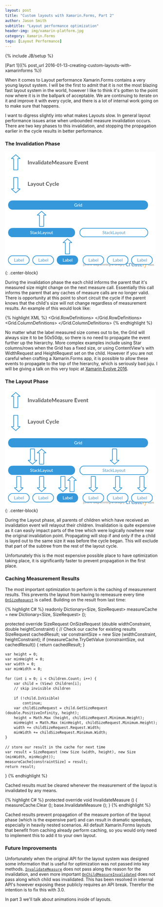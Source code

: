 ```yaml
---
layout: post
title: "Custom layouts with Xamarin.Forms, Part 2"
author: Jason Smith
subtitle: "Layout performance optimization"
header-img: img/xamarin-platform.jpg
category: Xamarin.Forms
tags: [Layout Performance]
---
```

{% include JB/setup %}

[Part 1]({% post_url 2016-01-13-creating-custom-layouts-with-xamarinforms %})

When it comes to Layout performance Xamarin.Forms contains a very young layout system. I will be the first to admit that it is not the most blazing fast layout system in the world, however I like to think it's gotten to the point now where it is in the ballpark of acceptable. We are continuing to iterate on it and improve it with every cycle, and there is a lot of internal work going on to make sure that happens.

I want to digress slightly into what makes Layouts slow. In general layout performance issues arise when unbounded measure invalidation occurs. There are two key phases to this invalidation, and stopping the propagation earlier in the cycle results in better performance.

### The Invalidation Phase ###

![Invalidation Propagation](/img/invalidationupphase.png){: .center-block}

During the invalidation phase the each child informs the parent that it's measured size might change on the next measure call. Essentially this call informs the parent that any caches of measure calls are no longer valid. There is opportunity at this point to short circuit the cycle if the parent knows that the child's size will not change regardless of measurement results. An example of this would look like:

{% highlight XML %}
<Grid x:Name="parent">
	<Grid.RowDefinitions>
		<RowDefintion Height="50" />
	</Grid.RowDefinitions>
	<Grid.ColumnDefinitions>
		<ColumnDefintion Width="50" />
	</Grid.ColumnDefinitions>
	<Label Text="I am now a fixed size" />
</Grid>
{% endhighlight %}

No matter what the label measured size comes out to be, the Grid will always size it to be 50x50dp, so there is no need to propagate the event further up the hierarchy. More complex examples include using Star columns/rows when the Grid has a fixed size, or using ContentView's with WidthRequest and HeightRequest set on the child. However if you are not careful when crafting a Xamarin.Forms app, it is possible to allow these events to propagate to the top of the hierarchy, which is seriously bad juju. I will be giving a talk on this very topic at [Xamarin Evolve 2016](https://evolve.xamarin.com/).

### The Layout Phase ###

![Layout Propagation](/img/invalidationdownphase.png){: .center-block}

During the Layout phase, all parents of children which have received an invalidation event will relayout their children. Invalidation is quite expensive as it can easily impact parts of the tree which were logically nowhere near the original invalidation point. Propagating will stop if and only if the a child is layed out to the same size it was before the cycle began. This will exclude that part of the subtree from the rest of the layout cycle.

Unfortunately this is the most expensive possible place to have optimization taking place, it is significantly faster to prevent propagation in the first place.

### Caching Measurement Results ###

The most important optimization to perform is the caching of measurement results. This prevents the layout from having to remeasure every time [`OnSizeRequest`](https://developer.xamarin.com/api/member/Xamarin.Forms.VisualElement.OnSizeRequest/p/System.Double/System.Double/) is called. Building on the result from last time:

{% highlight C# %}
readonly Dictionary<Size, SizeRequest> measureCache = new Dictionary<Size, SizeRequest> ();

protected override SizeRequest OnSizeRequest (double widthConstraint, double heightConstraint)
{
	// Check our cache for existing results
	SizeRequest cachedResult;
	var constraintSize = new Size (widthConstraint, heightConstraint);
	if (measureCache.TryGetValue (constraintSize, out cachedResult)) {
		return cachedResult;
	}

	var height = 0;
	var minHeight = 0;
	var width = 0;
	var minWidth = 0;

	for (int i = 0; i < Children.Count; i++) {
		var child = (View) Children[i];
		// skip invisible children

		if (!child.IsVisible) 
			continue;
		var childSizeRequest = child.GetSizeRequest (double.PositiveInfinity, height);
		height = Math.Max (height, childSizeRequest.Minimum.Height);
		minHeight = Math.Max (minHeight, childSizeRequest.Minimum.Height);
		width += childSizeRequest.Request.Width;
		minWidth += childSizeRequest.Minimum.Width;
	}

	// store our result in the cache for next time
	var result = SizeRequest (new Size (width, height), new Size (minWidth, minHeight));
	measureCache[constraintSize] = result;
	return result;
}
{% endhighlight %}

Cached results must be cleared whenever the measurement of the layout is invalidated by any means.

{% highlight C# %}
protected override void InvalidateMeasure ()
{
	measureCache.Clear ();
	base.InvalidateMeasure ();
}
{% endhighlight %}

Cached results prevent propagation of the measure portion of the layout phase (which is the expensive part) and can result in dramatic speedups, especially in heavily nested scenarios. All default Xamarin.Forms layouts that benefit from caching already perform caching, so you would only need to implement this to add it to your own layout.

### Future Improvements ###

Unfortunately when the original API for the layout system was designed some information that is useful for optimization was not passed into key methods. [`InvalidateMeasure`](https://developer.xamarin.com/api/member/Xamarin.Forms.VisualElement.InvalidateMeasure/) does not pass along the reason for the invalidation, and even more important [`OnChildMeasureInvalidated`](https://developer.xamarin.com/api/member/Xamarin.Forms.Layout.OnChildMeasureInvalidated()/) does not pass along which child was invalidated. This has been resolved in internal API's however exposing these publicly requires an API break. Therefor the intention is to fix this with 3.0.

In part 3 we'll talk about animations inside of layouts.